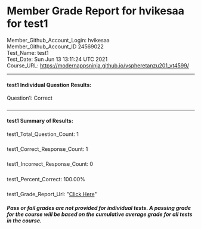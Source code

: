 # Member Grade Report for hvikesaa for test1  
   
Member_Github_Account_Login: hvikesaa  
Member_Github_Account_ID 24569022  
Test_Name: test1  
Test_Date: Sun Jun 13 13:11:24 UTC 2021  
Course_URL: https://modernappsninja.github.io/vspheretanzu201_vt4599/  
   
---  
#### test1 Individual Question Results:  
Question1: Correct  
#####  
---  
#### test1 Summary of Results:  
test1_Total_Question_Count: 1  
#####  
test1_Correct_Response_Count: 1  
#####  
test1_Incorrect_Response_Count: 0  
#####  
test1_Percent_Correct: 100.00%  
#####  
test1_Grade_Report_Url: "[Click Here](https://github.com/modernappsninjas/hvikesaa/blob/main/static/userdata/courses/vspheretanzu201_vt4599/grade_report.pr300.test1.md)"
##### Pass or fail grades are not provided for individual tests. A passing grade for the course will be based on the cumulative average grade for all tests in the course.  

